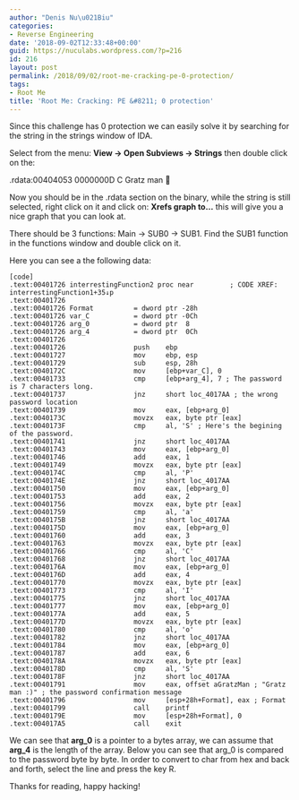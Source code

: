 ```yaml
---
author: "Denis Nu\u021Biu"
categories:
- Reverse Engineering
date: '2018-09-02T12:33:48+00:00'
guid: https://nuculabs.wordpress.com/?p=216
id: 216
layout: post
permalink: /2018/09/02/root-me-cracking-pe-0-protection/
tags:
- Root Me
title: 'Root Me: Cracking: PE &#8211; 0 protection'
---
```

Since this challenge has 0 protection we can easily solve it by searching for the string in the strings window of IDA.


Select from the menu: **View -> Open Subviews -> Strings** then double click on the:


.rdata:00404053 0000000D C Gratz man 🙂


Now you should be in the .rdata section on the binary, while the string is still selected, right click on it and click on: **Xrefs graph to…** this will give you a nice graph that you can look at.


There should be 3 functions: Main -> SUB0 -> SUB1. Find the SUB1 function in the functions window and double click on it.


Here you can see a the following data:


```
[code]
.text:00401726 interrestingFunction2 proc near         ; CODE XREF: interrestingFunction1+35↓p
.text:00401726
.text:00401726 Format          = dword ptr -28h
.text:00401726 var_C           = dword ptr -0Ch
.text:00401726 arg_0           = dword ptr  8
.text:00401726 arg_4           = dword ptr  0Ch
.text:00401726
.text:00401726                 push    ebp
.text:00401727                 mov     ebp, esp
.text:00401729                 sub     esp, 28h
.text:0040172C                 mov     [ebp+var_C], 0
.text:00401733                 cmp     [ebp+arg_4], 7 ; The password is 7 characters long.
.text:00401737                 jnz     short loc_4017AA ; the wrong password location
.text:00401739                 mov     eax, [ebp+arg_0]
.text:0040173C                 movzx   eax, byte ptr [eax]
.text:0040173F                 cmp     al, 'S' ; Here's the begining of the password.
.text:00401741                 jnz     short loc_4017AA
.text:00401743                 mov     eax, [ebp+arg_0]
.text:00401746                 add     eax, 1
.text:00401749                 movzx   eax, byte ptr [eax]
.text:0040174C                 cmp     al, 'P'
.text:0040174E                 jnz     short loc_4017AA
.text:00401750                 mov     eax, [ebp+arg_0]
.text:00401753                 add     eax, 2
.text:00401756                 movzx   eax, byte ptr [eax]
.text:00401759                 cmp     al, 'a'
.text:0040175B                 jnz     short loc_4017AA
.text:0040175D                 mov     eax, [ebp+arg_0]
.text:00401760                 add     eax, 3
.text:00401763                 movzx   eax, byte ptr [eax]
.text:00401766                 cmp     al, 'C'
.text:00401768                 jnz     short loc_4017AA
.text:0040176A                 mov     eax, [ebp+arg_0]
.text:0040176D                 add     eax, 4
.text:00401770                 movzx   eax, byte ptr [eax]
.text:00401773                 cmp     al, 'I'
.text:00401775                 jnz     short loc_4017AA
.text:00401777                 mov     eax, [ebp+arg_0]
.text:0040177A                 add     eax, 5
.text:0040177D                 movzx   eax, byte ptr [eax]
.text:00401780                 cmp     al, 'o'
.text:00401782                 jnz     short loc_4017AA
.text:00401784                 mov     eax, [ebp+arg_0]
.text:00401787                 add     eax, 6
.text:0040178A                 movzx   eax, byte ptr [eax]
.text:0040178D                 cmp     al, 'S'
.text:0040178F                 jnz     short loc_4017AA
.text:00401791                 mov     eax, offset aGratzMan ; "Gratz man :)" ; the password confirmation message
.text:00401796                 mov     [esp+28h+Format], eax ; Format
.text:00401799                 call    printf
.text:0040179E                 mov     [esp+28h+Format], 0
.text:004017A5                 call    exit
```


We can see that **arg\_0** is a pointer to a bytes array, we can assume that **arg\_4** is the length of the array. Below you can see that arg\_0 is compared to the password byte by byte. In order to convert to char from hex and back and forth, select the line and press the key R.


Thanks for reading, happy hacking!